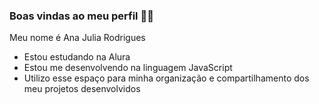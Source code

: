 ### Boas vindas ao meu perfil 💙💙
Meu nome é Ana Julia Rodrigues

* Estou estudando na Alura
* Estou me desenvolvendo na linguagem JavaScript
* Utilizo esse espaço para minha organização e compartilhamento dos meu projetos desenvolvidos

